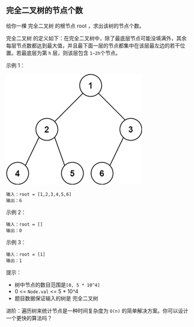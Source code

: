 ## 完全二叉树的节点个数

给你一棵 完全二叉树 的根节点 root ，求出该树的节点个数。

完全二叉树 的定义如下：在完全二叉树中，除了最底层节点可能没填满外，其余每层节点数都达到最大值，并且最下面一层的节点都集中在该层最左边的若干位置。若最底层为第 `h` 层，则该层包含 `1~2h`个节点。



示例 1：

![img.png](../images/222.count-complete-tree-nodes.png)
```
输入：root = [1,2,3,4,5,6]
输出：6
```

示例 2：

```
输入：root = []
输出：0
```

示例 3：

```
输入：root = [1]
输出：1
```

提示：

* 树中节点的数目范围是`[0, 5 * 10^4]`
* 0 <= `Node.val` <= 5 * 10^4
* 题目数据保证输入的树是 完全二叉树


进阶：遍历树来统计节点是一种时间复杂度为 `O(n)` 的简单解决方案。你可以设计一个更快的算法吗？